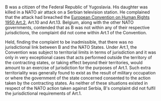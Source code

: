 B was a citizen of the Federal Republic of Yugoslavia. His daughter was killed in a NATO air attack on a Serbian television station. He complained that the attack had breached the [European Convention on Human Rights 1950 Art.2](https://uk.westlaw.com/Document/I1B58031DEC86485FA3AEEFBD8980CD10/View/FullText.html?originationContext=document&transitionType=DocumentItem&ppcid=cc786e08b9b04152bad6a18a664bde79&contextData=(sc.Search)), Art.10 and Art.13. Belgium, along with the other NATO governments, contended that as B was not within any of their respective jurisdictions, the complaint did not come within Art.1 of the Convention.

Held, finding the complaint to be inadmissible, that there was no jurisdictional link between B and the NATO States. Under Art.1, the Convention was subject to territorial limits in terms of jurisdiction and it was only in very exceptional cases that acts performed outside the territory of the contracting states, or taking effect beyond their territories, would amount to an exercise of jurisdiction for the purposes of Art.1. Such extra territoriality was generally found to exist as the result of military occupation or where the government of the state concerned consented to the action taken by the contracting states. As neither of these situations existed in respect of the NATO action taken against Serbia, B's complaint did not fulfil the jurisdictional requirements of Art.1.
